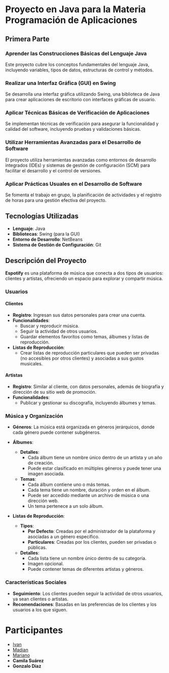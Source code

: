 # Proyecto en Java para la Materia Programación de Aplicaciones

## Primera Parte

### Aprender las Construcciones Básicas del Lenguaje Java

Este proyecto cubre los conceptos fundamentales del lenguaje Java, incluyendo variables, tipos de datos, estructuras de control y métodos.

### Realizar una Interfaz Gráfica (GUI) en Swing

Se desarrolla una interfaz gráfica utilizando Swing, una biblioteca de Java para crear aplicaciones de escritorio con interfaces gráficas de usuario.

### Aplicar Técnicas Básicas de Verificación de Aplicaciones

Se implementan técnicas de verificación para asegurar la funcionalidad y calidad del software, incluyendo pruebas y validaciones básicas.

### Utilizar Herramientas Avanzadas para el Desarrollo de Software

El proyecto utiliza herramientas avanzadas como entornos de desarrollo integrados (IDEs) y sistemas de gestión de configuración (SCM) para facilitar el desarrollo y el control de versiones.

### Aplicar Prácticas Usuales en el Desarrollo de Software

Se fomenta el trabajo en grupo, la planificación de actividades y el registro de horas para una gestión efectiva del proyecto.

## Tecnologías Utilizadas

- **Lenguaje**: Java
- **Bibliotecas**: Swing (para la GUI)
- **Entorno de Desarrollo**: NetBeans
- **Sistema de Gestión de Configuración**: Git

## Descripción del Proyecto

**Espotify** es una plataforma de música que conecta a dos tipos de usuarios: clientes y artistas, ofreciendo un espacio para explorar y compartir música.

### Usuarios

#### Clientes

- **Registro**: Ingresan sus datos personales para crear una cuenta.
- **Funcionalidades**:
  - Buscar y reproducir música.
  - Seguir la actividad de otros usuarios.
  - Guardar elementos favoritos como temas, álbumes y listas de reproducción.
- **Listas de Reproducción**: 
  - Crear listas de reproducción particulares que pueden ser privadas (no accesibles por otros clientes) y asociadas a sus gustos musicales.

#### Artistas

- **Registro**: Similar al cliente, con datos personales, además de biografía y dirección de su sitio web de promoción.
- **Funcionalidades**: 
  - Publicar y gestionar su discografía, incluyendo álbumes y temas.

### Música y Organización

- **Géneros**: La música está organizada en géneros jerárquicos, donde cada género puede contener subgéneros.

- **Álbumes**:
  - **Detalles**: 
    - Cada álbum tiene un nombre único dentro de un artista y un año de creación.
    - Puede estar clasificado en múltiples géneros y puede tener una imagen asociada.
  - **Temas**: 
    - Cada álbum contiene uno o más temas.
    - Cada tema tiene un nombre, duración y orden en el álbum.
    - Puede ser accedido mediante un archivo de música o una dirección web.
    - Un tema pertenece a un solo álbum.

- **Listas de Reproducción**:
  - **Tipos**: 
    - **Por Defecto**: Creadas por el administrador de la plataforma y asociadas a un género específico.
    - **Particulares**: Creadas por los clientes, pueden ser privadas o públicas.
  - **Detalles**: 
    - Cada lista tiene un nombre único dentro de su categoría.
    - Imagen opcional.
    - Puede contener temas de diferentes artistas y géneros.

### Características Sociales

- **Seguimiento**: Los clientes pueden seguir la actividad de otros usuarios, ya sean clientes o artistas.
- **Recomendaciones**: Basadas en las preferencias de los clientes y los usuarios a los que siguen.

# Participantes 
- [Ivan](https://github.com/AIVICODE)
- [Madian](https://github.com/madiayelen)
- [Mariano](https://github.com/RamosMariano)
- **Camila Suárez**
- **Gonzalo Díaz**
